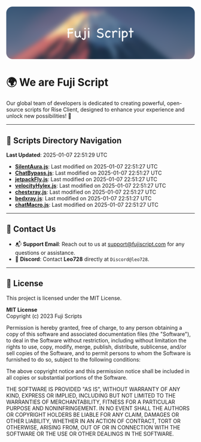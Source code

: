 ![Banner](.github/b.webp)

# 🌍 **We are Fuji Script**

Our global team of developers is dedicated to creating powerful, open-source scripts for Rise Client, designed to enhance your experience and unlock new possibilities! 🌟

---
<!-- SCRIPTS_NAVIGATION_START -->
## 📂 **Scripts Directory Navigation**

**Last Updated**: 2025-01-07 22:51:29 UTC

- **[SilentAura.js](scripts/SilentAura.js)**: Last modified on 2025-01-07 22:51:27 UTC
- **[ChatBypass.js](scripts/ChatBypass.js)**: Last modified on 2025-01-07 22:51:27 UTC
- **[jetpackFly.js](scripts/jetpackFly.js)**: Last modified on 2025-01-07 22:51:27 UTC
- **[velocityHylex.js](scripts/velocityHylex.js)**: Last modified on 2025-01-07 22:51:27 UTC
- **[chestxray.js](scripts/chestxray.js)**: Last modified on 2025-01-07 22:51:27 UTC
- **[bedxray.js](scripts/bedxray.js)**: Last modified on 2025-01-07 22:51:27 UTC
- **[chatMacro.js](scripts/chatMacro.js)**: Last modified on 2025-01-07 22:51:27 UTC

<!-- SCRIPTS_NAVIGATION_END -->

---

## 💬 **Contact Us**  
- 📬 **Support Email**: Reach out to us at [support@fujiscript.com](mailto:support@fujiscript.com) for any questions or assistance.  
- 💬 **Discord**: Contact **Leo728** directly at `Discord@leo728`.

---

## 📜 **License**

This project is licensed under the MIT License.  

**MIT License**  
Copyright (c) 2023 Fuji Scripts  

Permission is hereby granted, free of charge, to any person obtaining a copy of this software and associated documentation files (the "Software"), to deal in the Software without restriction, including without limitation the rights to use, copy, modify, merge, publish, distribute, sublicense, and/or sell copies of the Software, and to permit persons to whom the Software is furnished to do so, subject to the following conditions:  

The above copyright notice and this permission notice shall be included in all copies or substantial portions of the Software.  

THE SOFTWARE IS PROVIDED "AS IS", WITHOUT WARRANTY OF ANY KIND, EXPRESS OR IMPLIED, INCLUDING BUT NOT LIMITED TO THE WARRANTIES OF MERCHANTABILITY, FITNESS FOR A PARTICULAR PURPOSE AND NONINFRINGEMENT. IN NO EVENT SHALL THE AUTHORS OR COPYRIGHT HOLDERS BE LIABLE FOR ANY CLAIM, DAMAGES OR OTHER LIABILITY, WHETHER IN AN ACTION OF CONTRACT, TORT OR OTHERWISE, ARISING FROM, OUT OF OR IN CONNECTION WITH THE SOFTWARE OR THE USE OR OTHER DEALINGS IN THE SOFTWARE.  
